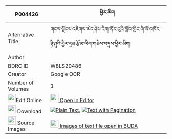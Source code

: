 |P004426|ཕྱིར་མིག 
| --- | --- 
|Alternative Title |གངས་ལྗོངས་འཇིགས་མེད་ཤེས་རིག་ནོར་བུའི་སློབ་གླིང་གི་ལོ་འཁོར་ཉི་ཤུའི་ཕྱིར་དྲན་རྩོམ་ཡིག་གཅེས་བཏུས་ཕྱིར་མིག
|Author | 
|BDRC ID | W8LS20486
|Creator | Google OCR
|Number of Volumes| 1
|<img width="25" src="https://img.icons8.com/color/25/000000/edit-property.png">Edit Online| [<img width="25" src="https://avatars.githubusercontent.com/u/45091458?s=200&v=4"> Open in Editor](http://editor.openpecha.org/P004426)
|<img width="25" src="https://img.icons8.com/fluent/48/000000/download-2.png"/>  Download | [![](https://img.icons8.com/color/20/000000/txt.png)Plain Text](https://github.com/Openpecha/P004426/releases/download/v1/chir_mik_plain_P004426.zip), [![](https://img.icons8.com/color/20/000000/txt.png)Text with Pagination](https://github.com/Openpecha/P004426/releases/download/v1/chir_mik_pages_P004426.zip)
|<img width="25" src="https://img.icons8.com/plasticine/100/000000/pictures-folder.png"/>  Source Images | [<img width="25" src="https://library.bdrc.io/icons/BUDA-small.svg"> Images of text file open in BUDA](https://library.bdrc.io/show/bdr:W8LS20486)